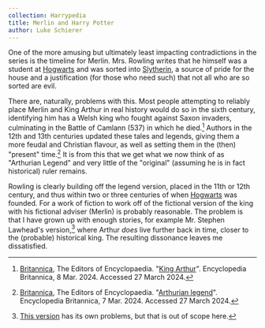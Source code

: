 ```yaml
---
collection: Harrypedia
title: Merlin and Harry Potter
author: Luke Schierer
---
```


One of the more amusing but ultimately least impacting contradictions in the series is the timeline for Merlin.  Mrs. Rowling writes that he himself was a student at [Hogwarts] and was sorted into [Slytherin], a source of pride for the
house and a justification (for those who need such) that not all who are so sorted are evil.

There are, naturally, problems with this.  Most people attempting to reliably place Merlin and King Arthur in real history would do so in the sixth century, identifying him has a Welsh king who fought against Saxon invaders, culminating in the Battle of Camlann (537) in which he died.[^230327-1]  Authors in the 12th and 13th centuries updated these tales and legends, giving them a more feudal and Christian flavour, as well as setting them in the (then) "present" time.[^240327-2]  It is from this that we get what we now think of as "Arthurian Legend" and very little of the "original" (assuming he is in fact historical) ruler remains.  

Rowling is clearly building off the legend version, placed in the 11th or 12th century, and thus within two or three centuries of when [Hogwarts] was founded. For a work of fiction to work off of the fictional version of the king with his fictional adviser (Merlin) is probably reasonable.  The problem is that I have grown up with enough stories, for example Mr. Stephen Lawhead's version,[^240327-3] where Arthur *does* live further back in time, closer to the (probable) historical king.  The resulting dissonance leaves me dissatisfied.

[Hogwarts]: ../hogwarts/

[Slytherin]: ../hogwarts/slytherin/


[^230327-1]: [Britannica], The Editors of Encyclopaedia. 
    "[King Arthur](https://www.britannica.com/topic/King-Arthur)". Encyclopedia Britannica, 8 Mar. 2024. Accessed 27 March 2024.

[^240327-2]: [Britannica], The Editors of Encyclopaedia. 
    "[Arthurian legend](https://www.britannica.com/topic/Arthurian-legend)". Encyclopedia Britannica, 7 Mar. 2024. Accessed 27 March 2024.

[Britannica]: https://www.britannica.com

[^240327-3]: [This version](https://www.librarything.com/work/55555) has its own problems, but that is out of scope here. 
